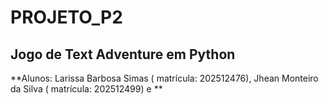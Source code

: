 # PROJETO_P2
## **Jogo de Text Adventure em Python**

**Alunos: Larissa Barbosa Simas ( matrícula: 202512476), Jhean Monteiro da Silva ( matrícula: 202512499) e **

